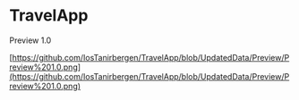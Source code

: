 # TravelApp

Preview 1.0

[https://github.com/IosTanirbergen/TravelApp/blob/UpdatedData/Preview/Preview%201.0.png](https://github.com/IosTanirbergen/TravelApp/blob/UpdatedData/Preview/Preview%201.0.png)
